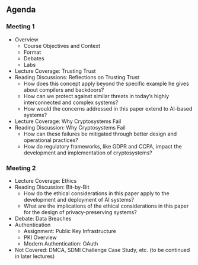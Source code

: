 ## Agenda

### Meeting 1

* Overview
  * Course Objectives and Context
  * Format
  * Debates
  * Labs
* Lecture Coverage: Trusting Trust
* Reading Discussions: Reflections on Trusting Trust
  * How does this concept apply beyond the specific example he gives about compilers and backdoors?
  * How can we protect against similar threats in today’s highly interconnected and complex systems?
  * How would the concerns addressed in this paper extend to AI-based systems?
* Lecture Coverage: Why Cryptosystems Fail
* Reading Discussion: Why Cryptosystems Fail
  * How can these failures be mitigated through better design and operational practices?
  * How do regulatory frameworks, like GDPR and CCPA, impact the development and implementation of cryptosystems?

### Meeting 2

* Lecture Coverage: Ethics
* Reading Discussion: Bit-by-Bit
  * How do the ethical considerations in this paper apply to the development and deployment of AI systems?
  * What are the implications of the ethical considerations in this paper for the design of privacy-preserving systems?
* Debate: Data Breaches
* Authentication
  * Assignment: Public Key Infrastructure
  * PKI Overview
  * Modern Authentication: OAuth
* Not Covered: DMCA, SDMI Challenge Case Study, etc. (to be continued in later
  lectures)
